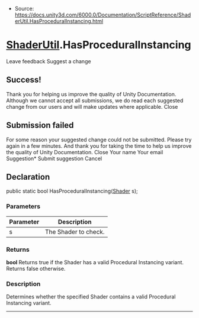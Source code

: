 * Source: https://docs.unity3d.com/6000.0/Documentation/ScriptReference/ShaderUtil.HasProceduralInstancing.html

#  [ShaderUtil](https://docs.unity3d.com/6000.0/Documentation/ScriptReference/ShaderUtil.html).HasProceduralInstancing
Leave feedback
Suggest a change
## Success!
Thank you for helping us improve the quality of Unity Documentation. Although we cannot accept all submissions, we do read each suggested change from our users and will make updates where applicable.
Close
## Submission failed
For some reason your suggested change could not be submitted. Please <a>try again</a> in a few minutes. And thank you for taking the time to help us improve the quality of Unity Documentation.
Close
Your name Your email Suggestion* Submit suggestion
Cancel
## Declaration
public static bool HasProceduralInstancing([Shader](https://docs.unity3d.com/6000.0/Documentation/ScriptReference/Shader.html) s); 
### Parameters
Parameter | Description  
---|---  
s | The Shader to check.  
### Returns
**bool** Returns true if the Shader has a valid Procedural Instancing variant. Returns false otherwise. 
### Description
Determines whether the specified Shader contains a valid Procedural Instancing variant.
* * *
